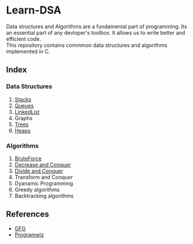 # Learn-DSA  
Data structures and Algorithms are a fundamental part of programming. Its an essential part of any devloper's toolbox. It allows us to write better and efficient code.   
This repository contains commmon data structures and algorithms implemented in C.
  
  
## Index  
### Data Structures  
1. [Stacks](https://github.com/Pranjalmishra30/Learn-DSA/tree/main/Data_Structures/Stacks)  
2. [Queues](https://github.com/Pranjalmishra30/Learn-DSA/tree/main/Data_Structures/Queues)  
3. [LinkedList](https://github.com/Pranjalmishra30/Learn-DSA/tree/main/Data_Structures/LinkedList)  
4. Graphs  
5. [Trees](https://github.com/Pranjalmishra30/Learn-DSA/tree/main/Data_Structures/Trees)  
6. [Heaps](https://github.com/Pranjalmishra30/Learn-DSA/tree/main/Data_Structures/Heaps)  

### Algorithms  
1. [BruteForce](https://github.com/Pranjalmishra30/Learn-DSA/tree/main/Algorithms/Brute_Force)  
2. [Decrease and Conquer](https://github.com/Pranjalmishra30/Learn-DSA/tree/main/Algorithms/Decrease_and_conquer)  
3. [Divide and Conquer](https://github.com/Pranjalmishra30/Learn-DSA/tree/main/Algorithms/Divide_and_conquer)  
4. Transform and Conquer  
5. Dyanamic Programming  
6. Greedy algorithms  
7. Backtracking algorithms  


## References  
* [GFG](https://www.geeksforgeeks.org/data-structures/)  
* [Programwiz](https://www.programiz.com/dsa)



